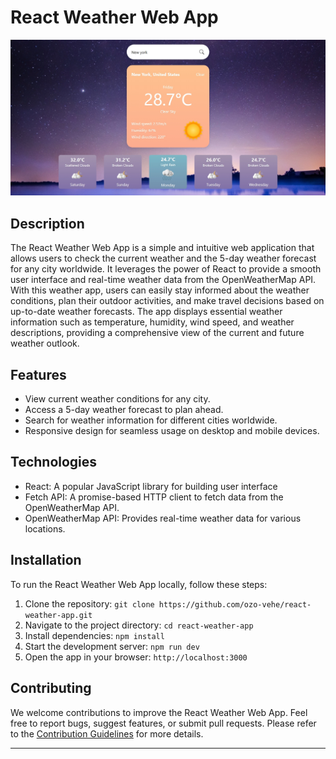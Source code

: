 # React Weather Web App

![Weather Web App Screenshot](screenshot.png)

## Description

The React Weather Web App is a simple and intuitive web application that allows users to check the current weather and the 5-day weather forecast for any city worldwide. It leverages the power of React to provide a smooth user interface and real-time weather data from the OpenWeatherMap API.
With this weather app, users can easily stay informed about the weather conditions, plan their outdoor activities, and make travel decisions based on up-to-date weather forecasts. The app displays essential weather information such as temperature, humidity, wind speed, and weather descriptions, providing a comprehensive view of the current and future weather outlook.

## Features

- View current weather conditions for any city.
- Access a 5-day weather forecast to plan ahead.
- Search for weather information for different cities worldwide.
- Responsive design for seamless usage on desktop and mobile devices.

## Technologies

- React: A popular JavaScript library for building user interface
- Fetch API: A promise-based HTTP client to fetch data from the OpenWeatherMap API.
- OpenWeatherMap API: Provides real-time weather data for various locations.

## Installation

To run the React Weather Web App locally, follow these steps:

1. Clone the repository: `git clone https://github.com/ozo-vehe/react-weather-app.git`
2. Navigate to the project directory: `cd react-weather-app`
3. Install dependencies: `npm install`
4. Start the development server: `npm run dev`
5. Open the app in your browser: `http://localhost:3000`

## Contributing

We welcome contributions to improve the React Weather Web App. Feel free to report bugs, suggest features, or submit pull requests. Please refer to the [Contribution Guidelines](CONTRIBUTING.md) for more details.

---
